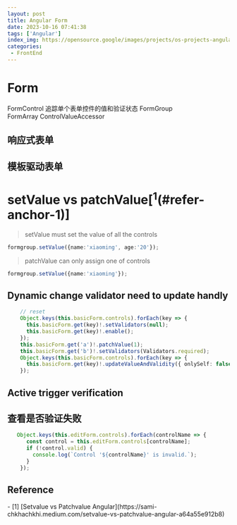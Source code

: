 ```yaml
---
layout: post
title: Angular Form
date: 2023-10-16 07:41:38
tags: ['Angular']
index_img: https://opensource.google/images/projects/os-projects-angular_thumbnail.png
categories:
 - FrontEnd
---
```



# Form
FormControl  追踪单个表单控件的值和验证状态
FormGroup	
FormArray
ControlValueAccessor

## 响应式表单


## 模板驱动表单
 


# setValue vs patchValue[<sup>1</sup>(#refer-anchor-1)]
> setValue must set the value of all the controls
```ts
formgroup.setValue({name:'xiaoming', age:'20'});
```
> patchValue can only assign one of controls
```ts
formgroup.setValue({name:'xiaoming'});
```

## Dynamic change validator need to update handly
```ts
	// reset
    Object.keys(this.basicForm.controls).forEach(key => {
      this.basicForm.get(key)!.setValidators(null);
      this.basicForm.get(key)!.enable();
    });
    this.basicForm.get('a')!.patchValue(1);
    this.basicForm.get('b')!.setValidators(Validators.required);
    Object.keys(this.basicForm.controls).forEach(key => {
      this.basicForm.get(key)!.updateValueAndValidity({ onlySelf: false });
    });
```

## Active trigger verification


## 查看是否验证失败
```ts
   Object.keys(this.editForm.controls).forEach(controlName => {
      const control = this.editForm.controls[controlName];
      if (!control.valid) {
        console.log(`Control '${controlName}' is invalid.`);
      }
    });
```


## Reference
<div id="refer-anchor-1"></div>
- [1] [Setvalue vs Patchvalue Angular](https://sami-chkhachkhi.medium.com/setvalue-vs-patchvalue-angular-a64a55e912b8)
